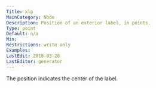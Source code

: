 ```yaml
---
Title: xlp
MainCategory: Node
Description: Position of an exterior label, in points.
Type: point
Default: n/a
Min: 
Restrictions: write only
Examples: 
LastEdit: 2018-03-28
LastEditor: generator
---
```


The position indicates the center of the label.
